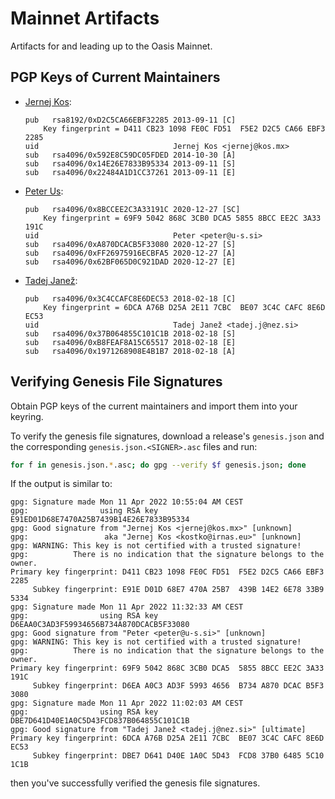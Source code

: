 # Mainnet Artifacts

Artifacts for and leading up to the Oasis Mainnet.

## PGP Keys of Current Maintainers

- [Jernej Kos]:

    ```text
    pub   rsa8192/0xD2C5CA66EBF32285 2013-09-11 [C]
        Key fingerprint = D411 CB23 1098 FE0C FD51  F5E2 D2C5 CA66 EBF3 2285
    uid                              Jernej Kos <jernej@kos.mx>
    sub   rsa4096/0x592E8C59DC05FDED 2014-10-30 [A]
    sub   rsa4096/0x14E26E7833B95334 2013-09-11 [S]
    sub   rsa4096/0x22484A1D1CC37261 2013-09-11 [E]
    ```

- [Peter Us]:

    ```text
    pub   rsa4096/0x8BCCEE2C3A33191C 2020-12-27 [SC]
        Key fingerprint = 69F9 5042 868C 3CB0 DCA5 5855 8BCC EE2C 3A33 191C
    uid                              Peter <peter@u-s.si>
    sub   rsa4096/0xA870DCACB5F33080 2020-12-27 [S]
    sub   rsa4096/0xFF26975916ECBFA5 2020-12-27 [A]
    sub   rsa4096/0x62BF065D0C921DAD 2020-12-27 [E]
    ```

- [Tadej Janež]:

    ```text
    pub   rsa4096/0x3C4CCAFC8E6DEC53 2018-02-18 [C]
        Key fingerprint = 6DCA A76B D25A 2E11 7CBC  BE07 3C4C CAFC 8E6D EC53
    uid                              Tadej Janež <tadej.j@nez.si>
    sub   rsa4096/0x37B064855C101C1B 2018-02-18 [S]
    sub   rsa4096/0xB8FEAF8A15C65517 2018-02-18 [E]
    sub   rsa4096/0x1971268908E4B1B7 2018-02-18 [A]
    ```

[Jernej Kos]: https://keys.openpgp.org/search?q=jernej@kos.mx

[Peter Us]: https://keys.openpgp.org/search?q=peter@u-s.si

[Tadej Janež]: https://keys.openpgp.org/search?q=tadej.j@nez.si

## Verifying Genesis File Signatures

Obtain PGP keys of the current maintainers and import them into your keyring.

To verify the genesis file signatures, download a release's `genesis.json` and
the corresponding `genesis.json.<SIGNER>.asc` files and run:

```bash
for f in genesis.json.*.asc; do gpg --verify $f genesis.json; done
```

If the output is similar to:

```text
gpg: Signature made Mon 11 Apr 2022 10:55:04 AM CEST
gpg:                using RSA key E91ED01D68E7470A25B7439B14E26E7833B95334
gpg: Good signature from "Jernej Kos <jernej@kos.mx>" [unknown]
gpg:                 aka "Jernej Kos <kostko@irnas.eu>" [unknown]
gpg: WARNING: This key is not certified with a trusted signature!
gpg:          There is no indication that the signature belongs to the owner.
Primary key fingerprint: D411 CB23 1098 FE0C FD51  F5E2 D2C5 CA66 EBF3 2285
     Subkey fingerprint: E91E D01D 68E7 470A 25B7  439B 14E2 6E78 33B9 5334
gpg: Signature made Mon 11 Apr 2022 11:32:33 AM CEST
gpg:                using RSA key D6EAA0C3AD3F59934656B734A870DCACB5F33080
gpg: Good signature from "Peter <peter@u-s.si>" [unknown]
gpg: WARNING: This key is not certified with a trusted signature!
gpg:          There is no indication that the signature belongs to the owner.
Primary key fingerprint: 69F9 5042 868C 3CB0 DCA5  5855 8BCC EE2C 3A33 191C
     Subkey fingerprint: D6EA A0C3 AD3F 5993 4656  B734 A870 DCAC B5F3 3080
gpg: Signature made Mon 11 Apr 2022 11:02:03 AM CEST
gpg:                using RSA key DBE7D641D40E1A0C5D43FCD837B064855C101C1B
gpg: Good signature from "Tadej Janež <tadej.j@nez.si>" [ultimate]
Primary key fingerprint: 6DCA A76B D25A 2E11 7CBC  BE07 3C4C CAFC 8E6D EC53
     Subkey fingerprint: DBE7 D641 D40E 1A0C 5D43  FCD8 37B0 6485 5C10 1C1B
```

then you've successfully verified the genesis file signatures.
